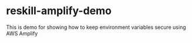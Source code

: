 # reskill-amplify-demo
This is demo for showing how to keep environment variables secure using AWS Amplify
